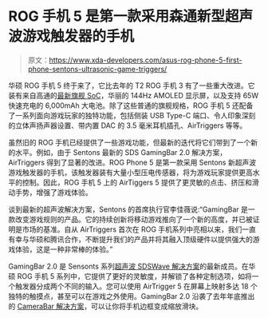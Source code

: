 # ROG 手机 5 是第一款采用森通新型超声波游戏触发器的手机

> 原文：<https://www.xda-developers.com/asus-rog-phone-5-first-phone-sentons-ultrasonic-game-triggers/>

华硕 ROG 手机 5 终于来了，它比去年的 T2 ROG 手机 3 有了一些重大改进。它装有来自高通的[最新旗舰 SoC](https://www.xda-developers.com/tag/qualcomm-snapdragon-888/)，华丽的 144Hz AMOLED 显示屏，以及支持 65W 快速充电的 6,000mAh 大电池。除了这些普通的旗舰规格，ROG 手机 5 还配备了一系列面向游戏玩家的独特功能，包括侧装 USB Type-C 端口、令人印象深刻的立体声扬声器设置、带内置 DAC 的 3.5 毫米耳机插孔、AirTriggers 等等。

虽然旧的 ROG 手机已经提供了一些游戏功能，但最新的迭代将它们带到了一个新的水平。例如，由于 Sentons 最新的 SDS GamingBar 2.0 解决方案，AirTriggers 得到了显著的改进。ROG Phone 5 是第一款采用 Sentons 新超声波游戏触发器的手机，该触发器装有大量小型压电传感器，将为游戏玩家提供更高水平的控制。因此，ROG 手机 5 上的 AirTiggers 5 提供了更灵敏的点击、挤压和滑动手势，增强了游戏体验。

谈到最新的超声波解决方案，Sentons 的首席执行官李佳薇说:“GamingBar 是一款改变游戏规则的产品。它的持续创新将移动游戏推向了一个新的高度，并已被证明是市场的基准。自从 AirTriggers 首次在 ROG 手机系列中亮相以来，我们一直有幸与华硕和腾讯合作，不断提升我们的产品并将其融入顶级硬件以提供强大的游戏体验，这是一种非常棒的体验。”

GamingBar 2.0 是 Sensonts 系列[超声波 SDSWave 解决方案](https://www.xda-developers.com/sds-buttonbar-virtual-buttons-setons-foxconn/)的最新成员。在华硕 ROG 手机 5 系列中，它提供了更好的灵敏度，并解锁了各种定制选项，如将一个触发器分成两个不同的输入。您可以使用 AirTrigger 5 在屏幕上映射多达 18 个独特的触摸点，甚至可以在游戏之外使用。GamingBar 2.0 沿袭了去年年底推出的 [CameraBar 解决方案](https://www.xda-developers.com/sentons-sds-camerabar-ultrasound-announced/)，可以让你将手机边框变成缩放滑块。